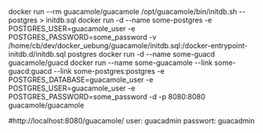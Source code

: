 docker run --rm guacamole/guacamole /opt/guacamole/bin/initdb.sh --postgres > initdb.sql
docker run -d --name some-postgres -e POSTGRES_USER=guacamole_user -e POSTGRES_PASSWORD=some_password -v /home/cb/dev/docker_uebung/guacamole/initdb.sql:/docker-entrypoint-initdb.d/initdb.sql postgres
docker run -d --name some-guacd guacamole/guacd
docker run --name some-guacamole --link some-guacd:guacd     --link some-postgres:postgres          -e POSTGRES_DATABASE=guacamole_user      -e POSTGRES_USER=guacamole_user        -e POSTGRES_PASSWORD=some_password     -d -p 8080:8080 guacamole/guacamole

#http://localhost:8080/guacamole/ user: guacadmin passwort: guacadmin
